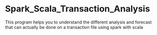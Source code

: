 # Spark_Scala_Transaction_Analysis
This program helps you to understand the different analysis and forecast that can actually be done on a transaction file using spark with scala

